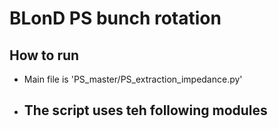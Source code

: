 # BLonD PS bunch rotation

## How to run
- Main file is 'PS_master/PS_extraction_impedance.py'
- The script uses teh following modules
  -
